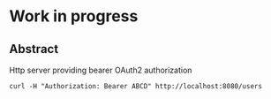
# Work in progress

## Abstract

Http server providing  bearer OAuth2 authorization

```
curl -H "Authorization: Bearer ABCD" http://localhost:8080/users
```


